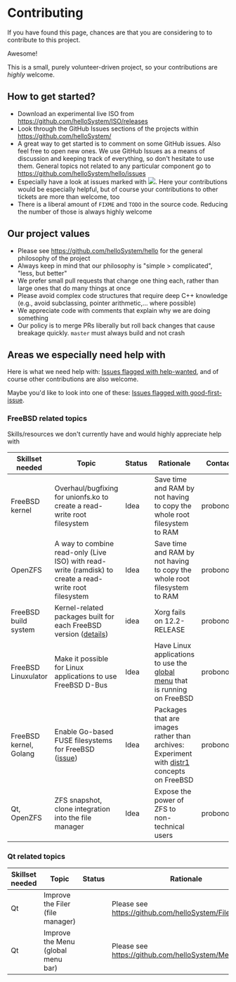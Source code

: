 # Contributing

If you have found this page, chances are that you are considering to to contribute to this project.

Awesome!

This is a small, purely volunteer-driven project, so your contributions are _highly_ welcome.

## How to get started?

* Download an experimental live ISO from https://github.com/helloSystem/ISO/releases
* Look through the GitHub Issues sections of the projects within https://github.com/helloSystem/
* A great way to get started is to comment on some GitHub issues. Also feel free to open new ones. We use GitHub Issues as a means of discussion and keeping track of everything, so don't hesitate to use them. General topics not related to any particular component go to https://github.com/helloSystem/hello/issues
* Especially have a look at issues marked with ![](https://user-images.githubusercontent.com/2480569/97901371-64b8ad80-1d3c-11eb-8282-0bfdcd3fe512.png). Here your contributions would be especially helpful, but of course your contributions to other tickets are more than welcome, too
* There is a liberal amount of `FIXME` and `TODO` in the source code. Reducing the number of those is always highly welcome

## Our project values

* Please see https://github.com/helloSystem/hello for the general philosophy of the project
* Always keep in mind that our philosophy is "simple > complicated", "less, but better"
* We prefer small pull requests that change one thing each, rather than large ones that do many things at once
* Please avoid complex code structures that require deep C++ knowledge (e.g., avoid subclassing, pointer arithmetic,... where possible)
* We appreciate code with comments that explain why we are doing something
* Our policy is to merge PRs liberally but roll back changes that cause breakage quickly. `master` must always build and not crash

## Areas we especially need help with

Here is what we need help with: [Issues flagged with help-wanted](https://github.com/search?q=org%3AhelloSystem+is%3Aissue+is%3Aopen+label%3A%22help+wanted%22), and of course other contributions are also welcome.

Maybe you'd like to look into one of these: [Issues flagged with good-first-issue](https://github.com/search?q=org%3AhelloSystem+is%3Aissue+is%3Aopen+label%3A%22good+first+issue%22&type=).

### FreeBSD related topics

Skills/resources we don't currently have and would highly appreciate help with

|Skillset needed|Topic|Status|Rationale|Contact|
|---|---|---|---|---|
|FreeBSD kernel|Overhaul/bugfixing for unionfs.ko to create a read-write root filesystem|Idea|Save time and RAM by not having to copy the whole root filesystem to RAM|probonopd|
|OpenZFS|A way to combine read-only (Live ISO) with read-write (ramdisk) to create a read-write root filesystem|Idea|Save time and RAM by not having to copy the whole root filesystem to RAM|probonopd|
|FreeBSD build system|Kernel-related packages built for each FreeBSD version ([details](https://github.com/furybsd/furybsd-livecd/issues/241))|idea|Xorg fails on 12.2-RELEASE|probonopd|
|FreeBSD Linuxulator|Make it possible for Linux applications to use FreeBSD D-Bus|Idea|Have Linux applications to use the [global menu](https://github.com/helloSystem/Menu) that is running on FreeBSD|probonopd|
|FreeBSD kernel, Golang|Enable Go-based FUSE filesystems for FreeBSD ([issue](https://github.com/jacobsa/fuse/issues/91))|Idea|Packages that are images rather than archives: Experiment with [distr1](http://distr1.org/) concepts on FreeBSD|probonopd|
|Qt, OpenZFS|ZFS snapshot, clone integration into the file manager|Idea|Expose the power of ZFS to non-technical users|probonopd|

### Qt related topics

|Skillset needed|Topic|Status|Rationale|Contact|
|---|---|---|---|---|
|Qt|Improve the Filer (file manager)||Please see https://github.com/helloSystem/Filer/issues|probonopd|
|Qt|Improve the Menu (global menu bar)||Please see https://github.com/helloSystem/Menu/issues|probonopd|
